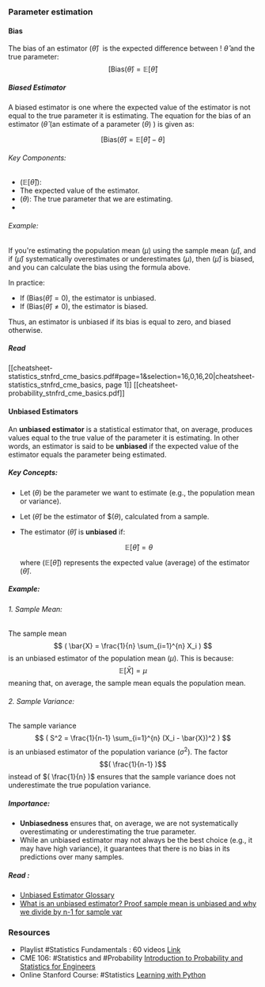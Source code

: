 ### Parameter estimation
#### Bias
The bias of an estimator $( \hat{\theta} )$  is the expected difference between ! $\widehat{\theta }$ and the true parameter:
$$[ \text{Bias}(\hat{\theta}) = \mathbb{E}[\hat{\theta}] $$
##### Biased Estimator
A biased estimator is one where the expected value of the estimator is not equal to the true parameter it is estimating. The equation for the bias of an estimator $(\hat{\theta}$ (an estimate of a parameter $(\theta)$ ) is given as: 

$$[ \text{Bias}(\hat{\theta}) = \mathbb{E}[\hat{\theta}] - \theta ] $$

###### Key Components: 
- $(\mathbb{E}[\hat{\theta}])$: 
- The expected value of the estimator. 
- $(\theta)$: The true parameter that we are estimating. 
- 
###### Example: 
If you're estimating the population mean $(\mu)$ using the sample mean $(\hat{\mu})$, and if $(\hat{\mu})$ systematically overestimates or underestimates $(\mu)$, then $(\hat{\mu})$ is biased, and you can calculate the bias using the formula above. 

In practice: 
- If $(\text{Bias}(\hat{\theta}) = 0)$, the estimator is unbiased. 
- If $(\text{Bias}(\hat{\theta}) \neq 0),$ the estimator is biased.

Thus, an estimator is unbiased if its bias is equal to zero, and biased otherwise.

##### Read
[[cheatsheet-statistics_stnfrd_cme_basics.pdf#page=1&selection=16,0,16,20|cheatsheet-statistics_stnfrd_cme_basics, page 1]]
[[cheatsheet-probability_stnfrd_cme_basics.pdf]]

#### Unbiased Estimators

An **unbiased estimator** is a statistical estimator that, on average, produces values equal to the true value of the parameter it is estimating. In other words, an estimator is said to be **unbiased** if the expected value of the estimator equals the parameter being estimated.

##### Key Concepts:
- Let $( \theta )$ be the parameter we want to estimate (e.g., the population mean or variance).
- Let $( \hat{\theta} )$ be the estimator of $\$( \theta )$, calculated from a sample.
- The estimator $( \hat{\theta} )$ is **unbiased** if:
  
  $$ 
  \mathbb{E}[\hat{\theta}] = \theta 
  $$

  where $( \mathbb{E}[\hat{\theta}] )$ represents the expected value (average) of the estimator $( \hat{\theta} )$.

##### Example:
###### 1. Sample Mean:
The sample mean 
$$
( \bar{X} = \frac{1}{n} \sum_{i=1}^{n} X_i )
$$
is an unbiased estimator of the population mean $( \mu )$. This is because:
$$
\mathbb{E}[\bar{X}] = \mu
$$
meaning that, on average, the sample mean equals the population mean.
###### 2. Sample Variance:
The sample variance 
$$ 
( S^2 = \frac{1}{n-1} \sum_{i=1}^{n} (X_i - \bar{X})^2 ) 
$$
is an unbiased estimator of the population variance $( \sigma^2 )$. The factor $$( \frac{1}{n-1} )$$ instead of $( \frac{1}{n} )$ ensures that the sample variance does not underestimate the true population variance.

##### Importance:
- **Unbiasedness** ensures that, on average, we are not systematically overestimating or underestimating the true parameter.
- While an unbiased estimator may not always be the best choice (e.g., it may have high variance), it guarantees that there is no bias in its predictions over many samples.


##### Read :
* [Unbiased Estimator Glossary ](https://www.statlect.com/glossary/unbiased-estimator)
* [What is an unbiased estimator? Proof sample mean is unbiased and why we divide by n-1 for sample var](https://www.youtube.com/watch?v=xJlwSkyeP0k)

### Resources 
* Playlist #Statistics Fundamentals : 60 videos [Link](https://www.youtube.com/playlist?list=PLblh5JKOoLUK0FLuzwntyYI10UQFUhsY9)
* CME 106: #Statistics and #Probability  [Introduction to Probability and Statistics for Engineers](https://stanford.edu/~shervine/teaching/cme-106/)
* Online Stanford Course: #Statistics [Learning with Python](https://www.edx.org/learn/python/stanford-university-statistical-learning-with-python)
